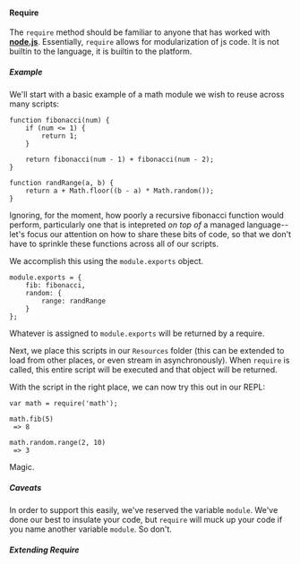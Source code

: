 #### Require

The `require` method should be familiar to anyone that has worked with **[node.js](https://nodejs.org/en/)**. Essentially, `require` allows for modularization of js code. It is not builtin to the language, it is builtin to the platform.

##### Example

We'll start with a basic example of a math module we wish to reuse across many scripts:

```
function fibonacci(num) {
	if (num <= 1) {
		return 1;
	}

	return fibonacci(num - 1) + fibonacci(num - 2);
}

function randRange(a, b) {
	return a + Math.floor((b - a) * Math.random());
}
```

Ignoring, for the moment, how poorly a recursive fibonacci function would perform, particularly one that is intepreted _on top of_ a managed language-- let's focus our attention on how to share these bits of code, so that we don't have to sprinkle these functions across all of our scripts.

We accomplish this using the `module.exports` object.

```
module.exports = {
	fib: fibonacci,
	random: {
		range: randRange
	}
};
```

Whatever is assigned to `module.exports` will be returned by a require.

Next, we place this scripts in our `Resources` folder (this can be extended to load from other places, or even stream in asynchronously). When `require` is called, this entire script will be executed and that object will be returned.

With the script in the right place, we can now try this out in our REPL:

```
var math = require('math');

math.fib(5)
 => 8

math.random.range(2, 10)
 => 3
```

Magic.

##### Caveats

In order to support this easily, we've reserved the variable `module`. We've done our best to insulate your code, but `require` will muck up your code if you name another variable `module`. So don't.

##### Extending Require
